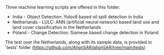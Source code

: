 Three machine learning scripts are offered in this folder: 
 - India - Object Detection: Yolov8 based oil spill detection in India
 - Netherlands - LULC: ANN (artificial neural network) based land use and land cover classification in the Netherlands
 - Poland - Change Detection: Siamese based change detection in Poland
   
The test over the Netherlands, along with its sample data, is provided in 'tests' folder (https://github.com/AlignSAR/alignSAR/tree/main/tests)

